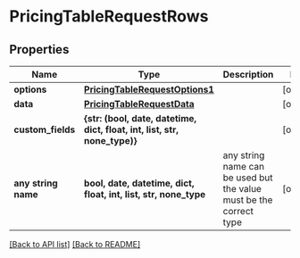 # PricingTableRequestRows


## Properties
Name | Type | Description | Notes
------------ | ------------- | ------------- | -------------
**options** | [**PricingTableRequestOptions1**](PricingTableRequestOptions1.md) |  | [optional] 
**data** | [**PricingTableRequestData**](PricingTableRequestData.md) |  | [optional] 
**custom_fields** | **{str: (bool, date, datetime, dict, float, int, list, str, none_type)}** |  | [optional] 
**any string name** | **bool, date, datetime, dict, float, int, list, str, none_type** | any string name can be used but the value must be the correct type | [optional]

[[Back to API list]](../README.md#documentation-for-api-endpoints) [[Back to README]](../README.md)


